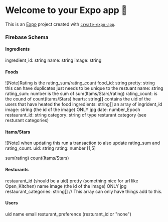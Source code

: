# Welcome to your Expo app 👋

This is an [Expo](https://expo.dev) project created with [`create-expo-app`](https://www.npmjs.com/package/create-expo-app).

### Firebase Schema

#### Ingredients
ingredient_id: string
name: string
image: string

#### Foods
![Note]Rating is the rating_sum/rating_count
food_id: string
pretty: string this can have duplicates just needs to be unique to the restuant
name: string
rating_sum: number is the sum of sum(Itams/Stars/rating)
rating_count: is the cound of count(Itams/Stars)
hearts: string[] contains the uid of the users that have heated the food
ingredients: string[] an array of ingrident_id 
image: string (the id of the image) ONLY jpg
date: number_Epoch
restaurant_id: string
category: string of type resturant category (see resturant categories)

#### Itams/Stars
![Note] when updating this run a transaction to also update rating_sum and rating_count.
uid: string
rating: number [1,5]

sum(rating)
count(Itams/Stars)

#### Resturants
restaurant_id (should be a uid)
pretty (something nice for url like Open_Kitchen)
name
image (the id of the image) ONLY jpg
restaurant_categories: string[] // This array can only have things add to this.

#### Users
uid
name
email
resturant_preference (resturant_id or "none")
